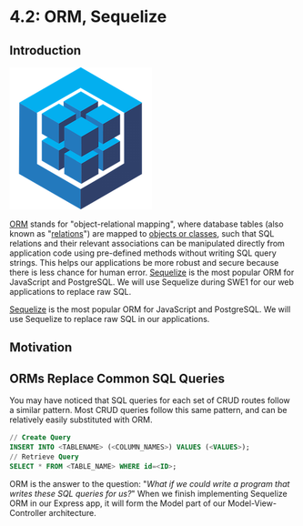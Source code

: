# 4.2: ORM, Sequelize

## Introduction

![Sequelize Logo](../../.gitbook/assets/logo-small.png)

[ORM](https://en.wikipedia.org/wiki/Object%E2%80%93relational_mapping) stands for "object-relational mapping", where database tables \(also known as "[relations](https://en.wikipedia.org/wiki/Relation_%28database%29)"\) are mapped to [objects or classes](https://en.wikipedia.org/wiki/Object_%28computer_science%29#:~:text=An%20object%20is%20an%20abstract,found%20in%20the%20real%20world.), such that SQL relations and their relevant associations can be manipulated directly from application code using pre-defined methods without writing SQL query strings. This helps our applications be more robust and secure because there is less chance for human error. [Sequelize](https://sequelize.org/) is the most popular ORM for JavaScript and PostgreSQL. We will use Sequelize during SWE1 for our web applications to replace raw SQL.

[Sequelize](https://sequelize.org/) is the most popular ORM for JavaScript and PostgreSQL. We will use Sequelize to replace raw SQL in our applications.

## Motivation

## ORMs Replace Common SQL Queries

You may have noticed that SQL queries for each set of CRUD routes follow a similar pattern. Most CRUD queries follow this same pattern, and can be relatively easily substituted with ORM.

```sql
// Create Query
INSERT INTO <TABLENAME> (<COLUMN_NAMES>) VALUES (<VALUES>);
// Retrieve Query
SELECT * FROM <TABLE_NAME> WHERE id=<ID>;
```

ORM is the answer to the question: "_What if we could write a program that writes these SQL queries for us?_" When we finish implementing Sequelize ORM in our Express app, it will form the Model part of our Model-View-Controller architecture.


